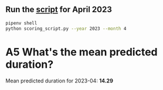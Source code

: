 ## Run the [script](starter.py) for April 2023

```bash
pipenv shell
python scoring_script.py --year 2023 --month 4
```
    
# A5 What's the mean predicted duration?

Mean predicted duration for 2023-04: **14.29**
